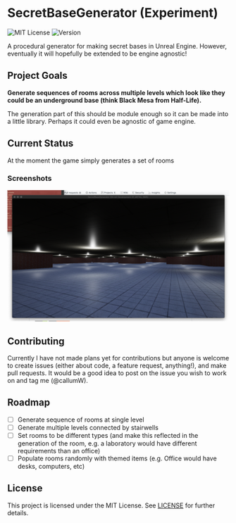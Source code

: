 # SecretBaseGenerator (Experiment)
![MIT License](https://img.shields.io/github/license/callumW/SecretBaseGenerator)
![Version](https://img.shields.io/github/v/release/callumW/SecretBaseGenerator?include_prereleases)

A procedural generator for making secret bases in Unreal Engine. However, eventually it will
hopefully be extended to be engine agnostic!

## Project Goals
**Generate sequences of rooms across multiple levels which look like they could be an underground
base (think Black Mesa from Half-Life).**

The generation part of this should be module enough so it can be made into a little library. Perhaps
it could even be agnostic of game engine.

## Current Status
At the moment the game simply generates a set of rooms

### Screenshots
![game screenshot](screenshots/screenshot1.png)

## Contributing
Currently I have not made plans yet for contributions but anyone is welcome to create issues (either
about code, a feature request, anything!), and make pull requests. It would be a good idea to post
on the issue you wish to work on and tag me (@callumW).

## Roadmap
- [ ] Generate sequence of rooms at single level
- [ ] Generate multiple levels connected by stairwells
- [ ] Set rooms to be different types (and make this reflected in the generation of the room, e.g.
    a laboratory would have different requirements than an office)
- [ ] Populate rooms randomly with themed items (e.g. Office would have desks, computers, etc)

## License
This project is licensed under the MIT License. See [LICENSE](LICENSE) for further details.
